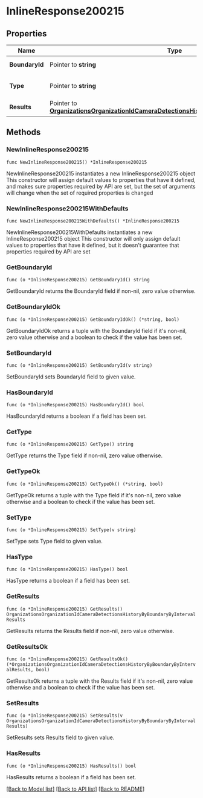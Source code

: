 # InlineResponse200215

## Properties

Name | Type | Description | Notes
------------ | ------------- | ------------- | -------------
**BoundaryId** | Pointer to **string** | The boundary id | [optional] 
**Type** | Pointer to **string** | The boundary type | [optional] 
**Results** | Pointer to [**OrganizationsOrganizationIdCameraDetectionsHistoryByBoundaryByIntervalResults**](OrganizationsOrganizationIdCameraDetectionsHistoryByBoundaryByIntervalResults.md) |  | [optional] 

## Methods

### NewInlineResponse200215

`func NewInlineResponse200215() *InlineResponse200215`

NewInlineResponse200215 instantiates a new InlineResponse200215 object
This constructor will assign default values to properties that have it defined,
and makes sure properties required by API are set, but the set of arguments
will change when the set of required properties is changed

### NewInlineResponse200215WithDefaults

`func NewInlineResponse200215WithDefaults() *InlineResponse200215`

NewInlineResponse200215WithDefaults instantiates a new InlineResponse200215 object
This constructor will only assign default values to properties that have it defined,
but it doesn't guarantee that properties required by API are set

### GetBoundaryId

`func (o *InlineResponse200215) GetBoundaryId() string`

GetBoundaryId returns the BoundaryId field if non-nil, zero value otherwise.

### GetBoundaryIdOk

`func (o *InlineResponse200215) GetBoundaryIdOk() (*string, bool)`

GetBoundaryIdOk returns a tuple with the BoundaryId field if it's non-nil, zero value otherwise
and a boolean to check if the value has been set.

### SetBoundaryId

`func (o *InlineResponse200215) SetBoundaryId(v string)`

SetBoundaryId sets BoundaryId field to given value.

### HasBoundaryId

`func (o *InlineResponse200215) HasBoundaryId() bool`

HasBoundaryId returns a boolean if a field has been set.

### GetType

`func (o *InlineResponse200215) GetType() string`

GetType returns the Type field if non-nil, zero value otherwise.

### GetTypeOk

`func (o *InlineResponse200215) GetTypeOk() (*string, bool)`

GetTypeOk returns a tuple with the Type field if it's non-nil, zero value otherwise
and a boolean to check if the value has been set.

### SetType

`func (o *InlineResponse200215) SetType(v string)`

SetType sets Type field to given value.

### HasType

`func (o *InlineResponse200215) HasType() bool`

HasType returns a boolean if a field has been set.

### GetResults

`func (o *InlineResponse200215) GetResults() OrganizationsOrganizationIdCameraDetectionsHistoryByBoundaryByIntervalResults`

GetResults returns the Results field if non-nil, zero value otherwise.

### GetResultsOk

`func (o *InlineResponse200215) GetResultsOk() (*OrganizationsOrganizationIdCameraDetectionsHistoryByBoundaryByIntervalResults, bool)`

GetResultsOk returns a tuple with the Results field if it's non-nil, zero value otherwise
and a boolean to check if the value has been set.

### SetResults

`func (o *InlineResponse200215) SetResults(v OrganizationsOrganizationIdCameraDetectionsHistoryByBoundaryByIntervalResults)`

SetResults sets Results field to given value.

### HasResults

`func (o *InlineResponse200215) HasResults() bool`

HasResults returns a boolean if a field has been set.


[[Back to Model list]](../README.md#documentation-for-models) [[Back to API list]](../README.md#documentation-for-api-endpoints) [[Back to README]](../README.md)


